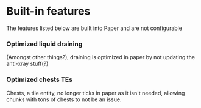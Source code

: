 # Built-in features
The features listed below are built into Paper and are not configurable

### Optimized liquid draining
(Amongst other things?), draining is optimized in paper by not updating the anti-xray stuff(?)

### Optimized chests TEs
Chests, a tile entity, no longer ticks in paper as it isn't needed, allowing chunks with tons of chests to not be an issue.

